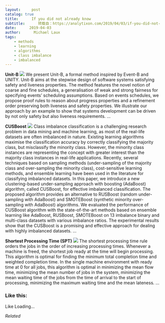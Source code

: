 ```yaml
---
layout:     post
catalog: true
title:      If you did not already know
subtitle:      转载自：https://analytixon.com/2019/04/03/if-you-did-not-already-know-691/
date:      2019-04-03
author:      Michael Laux
tags:
    - methods
    - learning
    - algorithms
    - class imbalance
    - imbalanced
---
```


**Unit-B** ![](https://analytixon.files.wordpress.com/2015/01/google.png?w=529)
We present Unit-B, a formal method inspired by Event-B and UNITY. Unit-B aims at the stepwise design of software systems satisfying safety and liveness properties. The method features the novel notion of coarse and fine schedules, a generalisation of weak and strong fairness for specifying events’ scheduling assumptions. Based on events schedules, we propose proof rules to reason about progress properties and a refinement order preserving both liveness and safety properties. We illustrate our approach by an example to show that systems development can be driven by not only safety but also liveness requirements. … 

**CUSBoost** ![](https://analytixon.files.wordpress.com/2015/01/google.png?w=529)
Class imbalance classification is a challenging research problem in data mining and machine learning, as most of the real-life datasets are often imbalanced in nature. Existing learning algorithms maximise the classification accuracy by correctly classifying the majority class, but misclassify the minority class. However, the minority class instances are representing the concept with greater interest than the majority class instances in real-life applications. Recently, several techniques based on sampling methods (under-sampling of the majority class and over-sampling the minority class), cost-sensitive learning methods, and ensemble learning have been used in the literature for classifying imbalanced datasets. In this paper, we introduce a new clustering-based under-sampling approach with boosting (AdaBoost) algorithm, called CUSBoost, for effective imbalanced classification. The proposed algorithm provides an alternative to RUSBoost (random under-sampling with AdaBoost) and SMOTEBoost (synthetic minority over-sampling with AdaBoost) algorithms. We evaluated the performance of CUSBoost algorithm with the state-of-the-art methods based on ensemble learning like AdaBoost, RUSBoost, SMOTEBoost on 13 imbalance binary and multi-class datasets with various imbalance ratios. The experimental results show that the CUSBoost is a promising and effective approach for dealing with highly imbalanced datasets. … 

**Shortest Processing Time (SPT)** ![](https://analytixon.files.wordpress.com/2015/01/google.png?w=529)
The shortest processing time rule orders the jobs in the order of increasing processing times. Whenever a machine is freed, the shortest job ready at the time will begin processing. This algorithm is optimal for finding the minimum total completion time and weighted completion time. In the single machine environment with ready time at 0 for all jobs, this algorithm is optimal in minimizing the mean flow time, minimizing the mean number of jobs in the system, minimizing the mean waiting time of the jobs from the time of arrival to the start of processing, minimizing the maximum waiting time and the mean lateness. … 





### Like this:

Like Loading...


*Related*

